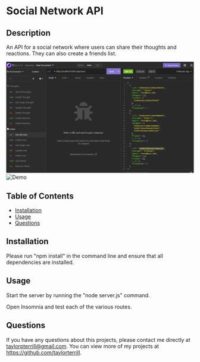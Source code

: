 # Social Network API

## Description
An API for a social network where users can share their thoughts and reactions. They can also create a friends list.

![Screenshot](/media/Screenshot%202022-10-29%20154310.png)
![Demo](https://youtu.be/MJqlbmFK_BE)

## Table of Contents
* [Installation](#installation)
* [Usage](#usage) 
* [Questions](#questions)

## Installation
Please run "npm install" in the command line and ensure that all dependencies are installed.

## Usage
Start the server by running the "node server.js" command. 

Open Insomnia and test each of the various routes.

## Questions
If you have any questions about this projects, please contact me directly at taylorpterrill@gmail.com. You can view more of my projects at https://github.com/taylorterrill.